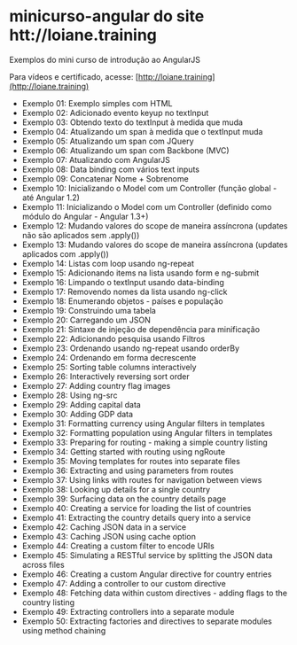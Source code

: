 # minicurso-angular do site htt://loiane.training

Exemplos do mini curso de introdução ao AngularJS

Para vídeos e certificado, acesse: [http://loiane.training](http://loiane.training)

* Exemplo 01: Exemplo simples com HTML
* Exemplo 02: Adicionado evento keyup no textInput
* Exemplo 03: Obtendo texto do textInput à medida que muda
* Exemplo 04: Atualizando um span à medida que o textInput muda
* Exemplo 05: Atualizando um span com JQuery
* Exemplo 06: Atualizando um span com Backbone (MVC)
* Exemplo 07: Atualizando com AngularJS
* Exemplo 08: Data binding com vários text inputs
* Exemplo 09: Concatenar Nome + Sobrenome
* Exemplo 10: Inicializando o Model com um Controller (função global - até Angular 1.2)
* Exemplo 11: Inicializando o Model com um Controller (definido como módulo do Angular - Angular 1.3+)
* Exemplo 12: Mudando valores do scope de maneira assíncrona (updates não são aplicados sem .apply())
* Exemplo 13: Mudando valores do scope de maneira assíncrona (updates aplicados com .apply())
* Exemplo 14: Listas com loop usando ng-repeat
* Exemplo 15: Adicionando items na lista usando form e ng-submit
* Exemplo 16: Limpando o textInput usando data-binding
* Exemplo 17: Removendo nomes da lista usando ng-click
* Exemplo 18: Enumerando objetos - países e população
* Exemplo 19: Construindo uma tabela
* Exemplo 20: Carregando um JSON
* Exemplo 21: Sintaxe de injeção de dependência para minificação
* Exemplo 22: Adicionando pesquisa usando Filtros
* Exemplo 23: Ordenando usando ng-repeat usando orderBy
* Exemplo 24: Ordenando em forma decrescente
* Exemplo 25: Sorting table columns interactively
* Exemplo 26: Interactively reversing sort order
* Exemplo 27: Adding country flag images
* Exemplo 28: Using ng-src
* Exemplo 29: Adding capital data
* Exemplo 30: Adding GDP data
* Exemplo 31: Formatting currency using Angular filters in templates
* Exemplo 32: Formatting population using Angular filters in templates
* Exemplo 33: Preparing for routing - making a simple country listing
* Exemplo 34: Getting started with routing using ngRoute
* Exemplo 35: Moving templates for routes into separate files
* Exemplo 36: Extracting and using parameters from routes
* Exemplo 37: Using links with routes for navigation between views
* Exemplo 38: Looking up details for a single country
* Exemplo 39: Surfacing data on the country details page
* Exemplo 40: Creating a service for loading the list of countries
* Exemplo 41: Extracting the country details query into a service
* Exemplo 42: Caching JSON data in a service
* Exemplo 43: Caching JSON using cache option
* Exemplo 44: Creating a custom filter to encode URIs
* Exemplo 45: Simulating a RESTful service by splitting the JSON data across files
* Exemplo 46: Creating a custom Angular directive for country entries
* Exemplo 47: Adding a controller to our custom directive
* Exemplo 48: Fetching data within custom directives - adding flags to the country listing
* Exemplo 49: Extracting controllers into a separate module
* Exemplo 50: Extracting factories and directives to separate modules using method chaining
